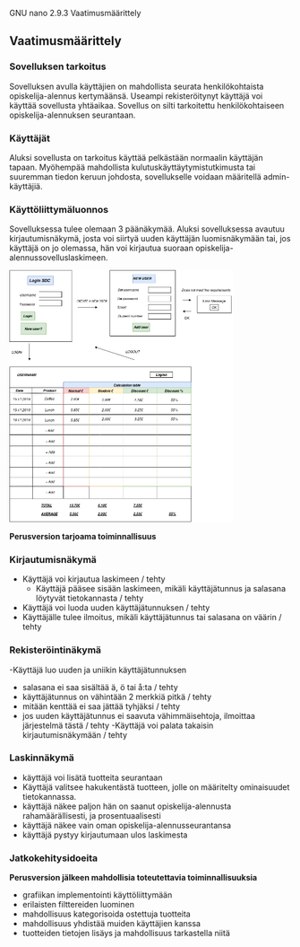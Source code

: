   GNU nano 2.9.3                                                                                   Vaatimusmäärittely                                                                                              

## Vaatimusmäärittely

### Sovelluksen tarkoitus

Sovelluksen avulla käyttäjien on mahdollista seurata henkilökohtaista opiskelija-alennus kertymäänsä. Useampi rekisteröitynyt käyttäjä voi käyttää sovellusta yhtäaikaa. Sovellus on silti tarkoitettu henkilökohtaiseen opiskelija-alennuksen seurantaan. 

### Käyttäjät

Aluksi sovellusta on tarkoitus käyttää pelkästään normaalin käyttäjän tapaan. Myöhempää mahdollista kulutuskäyttäytymistutkimusta tai suuremman tiedon keruun johdosta, sovellukselle voidaan määritellä admin-käyttäjiä. 

### Käyttöliittymäluonnos

Sovelluksessa tulee olemaan 3 päänäkymää. Aluksi sovelluksessa avautuu kirjautumisnäkymä, josta voi siirtyä uuden käyttäjän luomisnäkymään tai, jos käyttäjä on jo olemassa, hän voi kirjautua suoraan opiskelija-alennussovelluslaskimeen. 

<img src="https://github.com/StrappedGlint13/ot-harjoitustyo/blob/master/Dokumentaatio/kuvat/Vaatimusm%C3%A4%C3%A4rittely.png" width="400">

**Perusversion tarjoama toiminnallisuus**

### Kirjautumisnäkymä
- Käyttäjä voi kirjautua laskimeen / tehty
  - Käyttäjä pääsee sisään laskimeen, mikäli käyttäjätunnus ja salasana löytyvät tietokannasta / tehty
- Käyttäjä voi luoda uuden käyttäjätunnuksen / tehty
- Käyttäjälle tulee ilmoitus, mikäli käyttäjätunnus tai salasana on väärin / tehty

### Rekisteröintinäkymä
-Käyttäjä luo uuden ja uniikin käyttäjätunnuksen
  - salasana ei saa sisältää ä, ö tai å:ta / tehty
  - käyttäjätunnus on vähintään 2 merkkiä pitkä / tehty
  - mitään kenttää ei saa jättää tyhjäksi / tehty 
  - jos uuden käyttäjätunnus ei saavuta vähimmäisehtoja, ilmoittaa järjestelmä tästä / tehty 
-Käyttäjä voi palata takaisin kirjautumisnäkymään / tehty 
###  Laskinnäkymä
  - käyttäjä voi lisätä tuotteita seurantaan
  - Käyttäjä valitsee hakukentästä tuotteen, jolle on määritelty ominaisuudet tietokannassa.
  - käyttäjä näkee paljon hän on saanut opiskelija-alennusta rahamäärällisesti, ja prosentuaalisesti
  - käyttäjä näkee vain oman opiskelija-alennusseurantansa
  - käyttäjä pystyy kirjautumaan ulos laskimesta
  
###  Jatkokehitysidoeita
  
**Perusversion jälkeen mahdollisia toteutettavia toiminnallisuuksia**
  - grafiikan implementointi käyttöliittymään
  - erilaisten filttereiden luominen
  - mahdollisuus kategorisoida ostettuja tuotteita
  - mahdollisuus yhdistää muiden käyttäjien kanssa 
  - tuotteiden tietojen lisäys ja mahdollisuus tarkastella niitä

  




